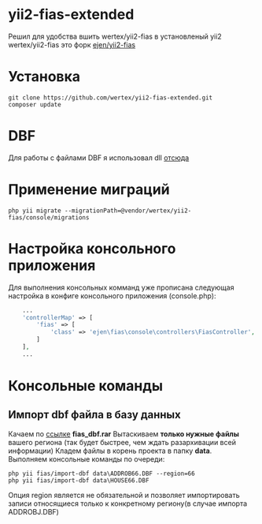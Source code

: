 # yii2-fias-extended

Решил для удобства вшить wertex/yii2-fias в установленый yii2  
wertex/yii2-fias это форк [ejen/yii2-fias](ejen/yii2-fias)

# Установка
```
git clone https://github.com/wertex/yii2-fias-extended.git
composer update
```

# DBF
Для работы с файлами DBF я использовал dll [отсюда](https://github.com/nufue/pecl-dbase-windows)

# Применение миграций
```
php yii migrate --migrationPath=@vendor/wertex/yii2-fias/console/migrations
```
# Настройка консольного приложения
Для выполнения консольных комманд уже прописана следующая настройка в конфиге консольного приложения (console.php):
```php
    ...
    'controllerMap' => [
        'fias' => [
            'class' => 'ejen\fias\console\controllers\FiasController',
        ]
    ],
    ...
```
# Консольные команды
## Импорт dbf файла в базу данных
Качаем по [ссылке](http://fias.nalog.ru/Updates.aspx) **fias_dbf.rar**
Вытаскиваем **только нужные файлы** вашего региона (так будет быстрее, чем ждать разархивации всей информации)
Кладем файлы в корень проекта в папку **data**.  
Выполняем консольные команды по очереди:
```
php yii fias/import-dbf data\ADDROB66.DBF --region=66
php yii fias/import-dbf data\HOUSE66.DBF
```
Опция region является не обязательной и позволяет импортировать записи относящиеся только к конкретному региону(в случае импорта ADDROBJ.DBF)

